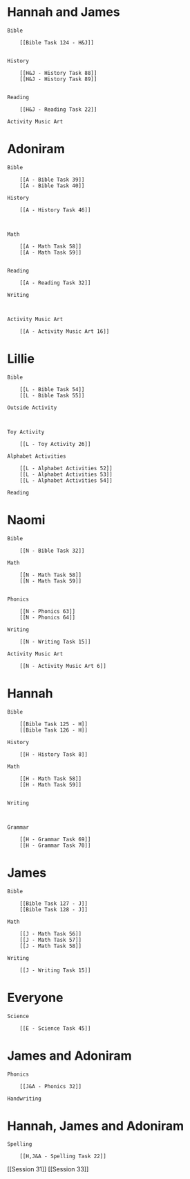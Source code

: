 # Hannah and James

	Bible

		[[Bible Task 124 - H&J]]
		

	History

		[[H&J - History Task 88]]
		[[H&J - History Task 89]]
		

	Reading

		[[H&J - Reading Task 22]]

	Activity Music Art

		
# Adoniram

	Bible

		[[A - Bible Task 39]]
		[[A - Bible Task 40]]

	History

		[[A - History Task 46]]
		
		

	Math

		[[A - Math Task 58]]
		[[A - Math Task 59]]
		

	Reading

		[[A - Reading Task 32]]

	Writing

		

	Activity Music Art

		[[A - Activity Music Art 16]]

# Lillie

	Bible

		[[L - Bible Task 54]]
		[[L - Bible Task 55]]

	Outside Activity

		

	Toy Activity

		[[L - Toy Activity 26]]

	Alphabet Activities

		[[L - Alphabet Activities 52]]
		[[L - Alphabet Activities 53]]
		[[L - Alphabet Activities 54]]

	Reading

		

# Naomi

	Bible

		[[N - Bible Task 32]]

	Math

		[[N - Math Task 58]]
		[[N - Math Task 59]]
		

	Phonics

		[[N - Phonics 63]]
		[[N - Phonics 64]]

	Writing

		[[N - Writing Task 15]]

	Activity Music Art

		[[N - Activity Music Art 6]]

# Hannah

	Bible

		[[Bible Task 125 - H]]
		[[Bible Task 126 - H]]

	History

		[[H - History Task 8]]

	Math

		[[H - Math Task 58]]
		[[H - Math Task 59]]
		

	Writing

		

	Grammar

		[[H - Grammar Task 69]]
		[[H - Grammar Task 70]]
		
# James

	Bible

		[[Bible Task 127 - J]]
		[[Bible Task 128 - J]]

	Math

		[[J - Math Task 56]]
		[[J - Math Task 57]]
		[[J - Math Task 58]]

	Writing

		[[J - Writing Task 15]]

# Everyone

	Science

		[[E - Science Task 45]]
		
# James and Adoniram

	Phonics

		[[J&A - Phonics 32]]

	Handwriting

		
# Hannah, James and Adoniram

	Spelling

		[[H,J&A - Spelling Task 22]]



[[Session 31]]
[[Session 33]]
